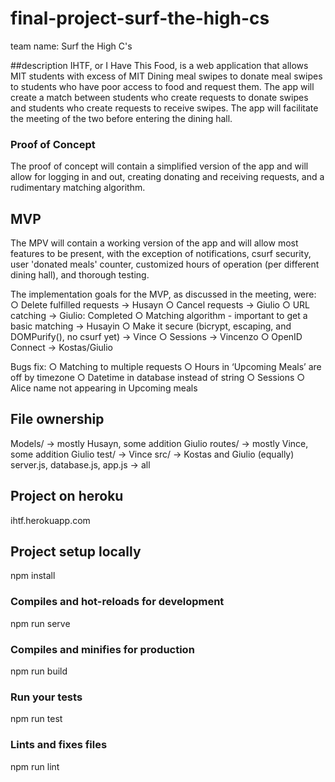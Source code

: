# final-project-surf-the-high-cs
team name: Surf the High C's

##description
IHTF, or I Have This Food, is a web application that allows MIT students with excess of MIT Dining meal swipes to donate meal swipes to students who have poor access to food and request them. The app will create a match between students who create requests to donate swipes and students who create requests to receive swipes. The app will facilitate the meeting of the two before entering the dining hall. 

### Proof of Concept
The proof of concept will contain a simplified version of the app and will allow for logging in and out, creating donating and receiving requests, and a rudimentary matching algorithm.

## MVP
The MPV will contain a working version of the app and will allow most features to be present, with the exception of notifications, csurf security, user 'donated meals' counter, customized hours of operation (per different dining hall), and thorough testing.

The implementation goals for the MVP, as discussed in the meeting, were:
○  Delete fulfilled requests → Husayn
○  Cancel requests → Giulio
○  URL catching → Giulio: Completed
○  Matching algorithm - important to get a basic matching → Husayin
○  Make it secure (bicrypt, escaping, and DOMPurify(), no csurf yet) → Vince
○  Sessions → Vincenzo 
○  OpenID Connect → Kostas/Giulio

Bugs fix:
○  Matching to multiple requests
○  Hours in ‘Upcoming Meals’ are off by timezone
○  Datetime in database instead of string
○  Sessions
○  Alice name not appearing in Upcoming meals

## File ownership
Models/ -> mostly Husayn, some addition Giulio
routes/ -> mostly Vince, some addition Giulio
test/ -> Vince
src/ -> Kostas and Giulio (equally)
server.js, database.js, app.js -> all

## Project on heroku
ihtf.herokuapp.com

## Project setup locally
npm install
### Compiles and hot-reloads for development
npm run serve
### Compiles and minifies for production
npm run build
### Run your tests
npm run test
### Lints and fixes files
npm run lint